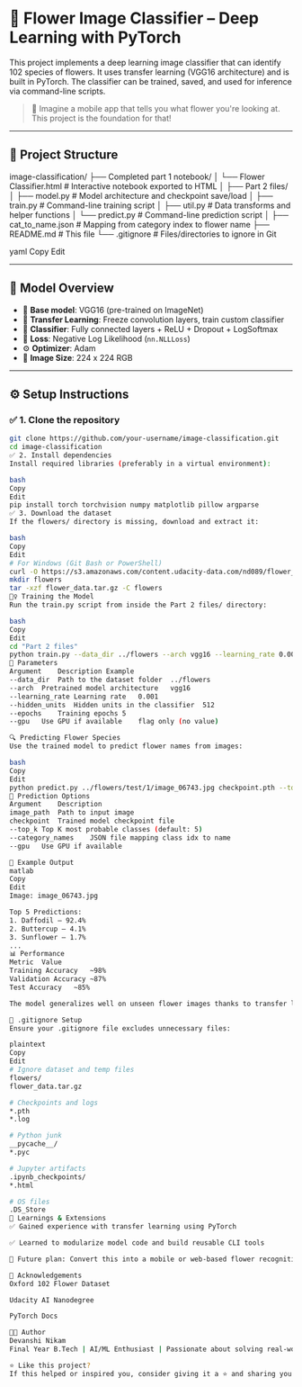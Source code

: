 # 🌸 Flower Image Classifier – Deep Learning with PyTorch

This project implements a deep learning image classifier that can identify 102 species of flowers. It uses transfer learning (VGG16 architecture) and is built in PyTorch. The classifier can be trained, saved, and used for inference via command-line scripts.

> 🎯 Imagine a mobile app that tells you what flower you're looking at. This project is the foundation for that!

---

## 📁 Project Structure

image-classification/
├── Completed part 1 notebook/
│ └── Flower Classifier.html # Interactive notebook exported to HTML
│
├── Part 2 files/
│ ├── model.py # Model architecture and checkpoint save/load
│ ├── train.py # Command-line training script
│ ├── util.py # Data transforms and helper functions
│ └── predict.py # Command-line prediction script
│
├── cat_to_name.json # Mapping from category index to flower name
├── README.md # This file
└── .gitignore # Files/directories to ignore in Git

yaml
Copy
Edit

---

## 🧠 Model Overview

- 🔧 **Base model**: VGG16 (pre-trained on ImageNet)
- 🔀 **Transfer Learning**: Freeze convolution layers, train custom classifier
- 🧱 **Classifier**: Fully connected layers + ReLU + Dropout + LogSoftmax
- 🧮 **Loss**: Negative Log Likelihood (`nn.NLLLoss`)
- ⚙️ **Optimizer**: Adam
- 📏 **Image Size**: 224 x 224 RGB

---

## ⚙️ Setup Instructions

### ✅ 1. Clone the repository

```bash
git clone https://github.com/your-username/image-classification.git
cd image-classification
✅ 2. Install dependencies
Install required libraries (preferably in a virtual environment):

bash
Copy
Edit
pip install torch torchvision numpy matplotlib pillow argparse
✅ 3. Download the dataset
If the flowers/ directory is missing, download and extract it:

bash
Copy
Edit
# For Windows (Git Bash or PowerShell)
curl -O https://s3.amazonaws.com/content.udacity-data.com/nd089/flower_data.tar.gz
mkdir flowers
tar -xzf flower_data.tar.gz -C flowers
🏋️‍♀️ Training the Model
Run the train.py script from inside the Part 2 files/ directory:

bash
Copy
Edit
cd "Part 2 files"
python train.py --data_dir ../flowers --arch vgg16 --learning_rate 0.001 --hidden_units 512 --epochs 5 --gpu
🔧 Parameters
Argument	Description	Example
--data_dir	Path to the dataset folder	../flowers
--arch	Pretrained model architecture	vgg16
--learning_rate	Learning rate	0.001
--hidden_units	Hidden units in the classifier	512
--epochs	Training epochs	5
--gpu	Use GPU if available	flag only (no value)

🔍 Predicting Flower Species
Use the trained model to predict flower names from images:

bash
Copy
Edit
python predict.py ../flowers/test/1/image_06743.jpg checkpoint.pth --top_k 5 --category_names ../cat_to_name.json --gpu
🔧 Prediction Options
Argument	Description
image_path	Path to input image
checkpoint	Trained model checkpoint file
--top_k	Top K most probable classes (default: 5)
--category_names	JSON file mapping class idx to name
--gpu	Use GPU if available

🧪 Example Output
matlab
Copy
Edit
Image: image_06743.jpg

Top 5 Predictions:
1. Daffodil – 92.4%
2. Buttercup – 4.1%
3. Sunflower – 1.7%
...
📊 Performance
Metric	Value
Training Accuracy	~98%
Validation Accuracy	~87%
Test Accuracy	~85%

The model generalizes well on unseen flower images thanks to transfer learning and data augmentation.

🧼 .gitignore Setup
Ensure your .gitignore file excludes unnecessary files:

plaintext
Copy
Edit
# Ignore dataset and temp files
flowers/
flower_data.tar.gz

# Checkpoints and logs
*.pth
*.log

# Python junk
__pycache__/
*.pyc

# Jupyter artifacts
.ipynb_checkpoints/
*.html

# OS files
.DS_Store
🧠 Learnings & Extensions
✅ Gained experience with transfer learning using PyTorch

✅ Learned to modularize model code and build reusable CLI tools

📱 Future plan: Convert this into a mobile or web-based flower recognition app using Flask or Streamlit

🙌 Acknowledgements
Oxford 102 Flower Dataset

Udacity AI Nanodegree

PyTorch Docs

👩‍💻 Author
Devanshi Nikam
Final Year B.Tech | AI/ML Enthusiast | Passionate about solving real-world problems through intelligent systems

⭐ Like this project?
If this helped or inspired you, consider giving it a ⭐ and sharing your feedback!